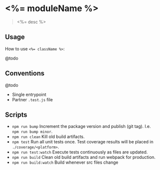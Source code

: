 
# <%= moduleName %>

> <%= desc %>


## Usage

How to use `<%= className %>`:

@todo


## Conventions

@todo

- Single entrypoint
- Partner `.test.js` file


## Scripts

- `npm run bump` Increment the package version and publish (git tag). I.e. `npm
  run bump minor`.
- `npm run clean` Kill old build artifacts.
- `npm test` Run all unit tests once. Test coverage results will be placed in
  `./coverage/<platform>`.
- `npm run test:watch` Execute tests continuously as files are updated.
- `npm run build` Clean old build artifacts and run webpack for production.
- `npm run build:watch` Build whenever src files change
